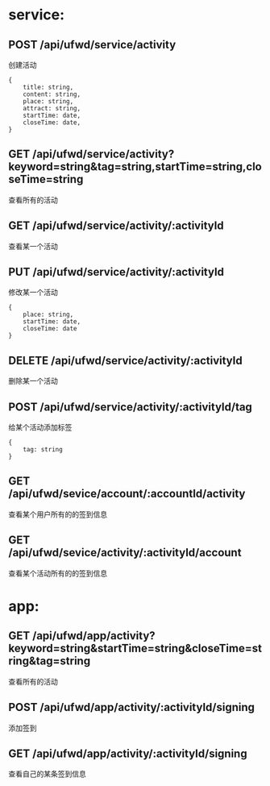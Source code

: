 service:
===========================

## POST /api/ufwd/service/activity
创建活动
```
{
    title: string,
    content: string,
    place: string,
    attract: string,
    startTime: date,
    closeTime: date,
}
```

## GET /api/ufwd/service/activity?keyword=string&tag=string,startTime=string,closeTime=string
查看所有的活动

## GET /api/ufwd/service/activity/:activityId
查看某一个活动

## PUT /api/ufwd/service/activity/:activityId
修改某一个活动
```
{
    place: string,
    startTime: date,
    closeTime: date
}
```

## DELETE /api/ufwd/service/activity/:activityId
删除某一个活动

## POST /api/ufwd/service/activity/:activityId/tag
给某个活动添加标签
```
{
    tag: string
}
```

## GET /api/ufwd/sevice/account/:accountId/activity
查看某个用户所有的的签到信息

## GET /api/ufwd/sevice/activity/:activityId/account
查看某个活动所有的的签到信息

app:
======================================

## GET /api/ufwd/app/activity?keyword=string&startTime=string&closeTime=string&tag=string
查看所有的活动

## POST /api/ufwd/app/activity/:activityId/signing
添加签到

## GET /api/ufwd/app/activity/:activityId/signing
查看自己的某条签到信息